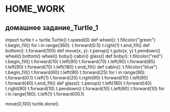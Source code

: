# HOME_WORK
## домашнее задание_Turtle_1
import turtle
t = turtle.Turtle()
t.speed(0)
def wheel():
    t.fillcolor("green")
    t.begin_fill()
    for i in range(360):
        t.forward(0.5)
        t.right(1)
    t.end_fill()
def bottom():
    t.forward(100)
def move(x, y):
    t.penup()
    t.goto(x, y)
    t.pendown()
    wheel()
    bottom()
    wheel()
    boby()
    cabin()
    glass()
def boby():
    t.fillcolor("red")
    t.begin_fill()
    t.forward(10)
    t.left(90)
    t.forward(70)
    t.left(90)
    t.forward(85)
    t.left(90)
    t.forward(70)
    t.left(180)
    t.end_fill()
def cabin():
    t.fillcolor("blue")
    t.begin_fill()
    t.forward(60)
    t.left(90)
    t.forward(25)
    for i in range(90):
        t.forward(0.1)
        t.left(1)
    t.forward(20)
    t.right(90)
    t.forward(10)
    t.left(90)
    t.forward(40)
    t.end_fill()
def glass():
    t.penup()
    t.left(180)
    t.forward(40)
    t.right(90)
    t.forward(10)
    t.pendown()
    t.forward(10)
    t.left(90)
    t.forward(10)
    for i in range(180):
        t.left(1)
        t.forward(00.1)

move(0,100)
turtle.done()


